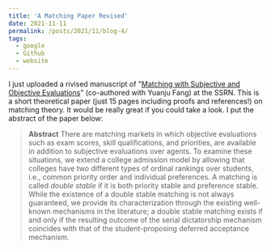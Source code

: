 ```yaml
---
title: 'A Matching Paper Revised'
date: 2021-11-11
permalink: /posts/2021/11/blog-4/
tags:
  - google 
  - Github
  - website
---
```


I just uploaded a rivised manuscript of "[Matching with Subjective and Objective Evaluations](https://papers.ssrn.com/sol3/papers.cfm?abstract_id=3914551)" (co-authored with Yuanju Fang) at the SSRN. This is a short theoretical paper (just 15 pages including proofs and references!) on matching theory. It would be really great if you could take a look. I put the abstract of the paper below:

> **Abstract**
> There are matching markets in which objective evaluations such as exam scores, skill qualifications, and priorities, are available in addition to subjective evaluations over agents. To examine these situations, we extend a college admission model by allowing that colleges have two different types of ordinal rankings over students, i.e., common priority order and individual preferences. A matching is called *double stable* if it is both priority stable and preference stable. While the existence of a double stable matching is not always guaranteed, we provide its characterization through the existing well-known mechanisms in the literature; a double stable matching exists if and only if the resulting outcome of the serial dictatorship mechanism coincides with that of the student-proposing deferred acceptance mechanism.
